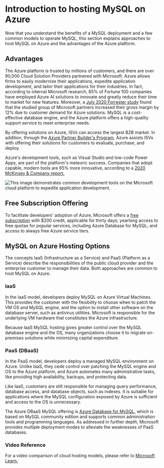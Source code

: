 # Introduction to hosting MySQL on Azure

Now that you understand the benefits of a MySQL deployment and a few common models to operate MySQL, this section explains approaches to host MySQL on Azure and the advantages of the Azure platform.

## Advantages

The Azure platform is trusted by millions of customers, and there are over 90,000 Cloud Solution Providers partnered with Microsoft. Azure allows firms to easily modernize their applications, expedite application development, and tailor their applications for their industries. In fact, according to internal Microsoft research, 85% of Fortune 100 companies have employed Azure AI solutions to innovate and greatly reduce their time to market for new features. Moreover, a [July 2020 Forrester study](https://azure.microsoft.com/resources/the-revenue-and-growth-opportunities-for-microsoft-azure-partners/) found that the studied group of Microsoft partners increased their gross margin by 12% due to customer demand for Azure solutions. MySQL is a cost-effective database engine, and the Azure platform offers a high-quality support service to meet enterprise needs.

By offering solutions on Azure, ISVs can access the largest B2B market. In addition, through the [Azure Partner Builder's Program](https://partner.microsoft.com/marketing/azure-isv-technology-partners), Azure assists ISVs with offering their solutions for customers to evaluate, purchase, and deploy. 

Azure's development tools, such as Visual Studio and low-code Power Apps, are part of the platform's meteoric success. Companies that adopt capable, modern tools are 65% more innovative, according to a [2020 McKinsey & Company report.](https://azure.microsoft.com/mediahandler/files/resourcefiles/developer-velocity-how-software-excellence-fuels-business-performance/Developer-Velocity-How-software-excellence-fuels-business-performance-v4.pdf)

![This image demonstrates common development tools on the Microsoft cloud platform to expedite application development.](media/ISV-Tech-Builders-tools.png "Microsoft cloud tooling")

## Free Subscription Offering

To facilitate developers' adoption of Azure, Microsoft offers a [free subscription](https://azure.microsoft.com/free/search/) with $200 credit, applicable for thirty days; yearlong access to free quotas for popular services, including Azure Database for MySQL; and access to always free Azure service tiers.  

## MySQL on Azure Hosting Options

The concepts IaaS (Infrastructure as a Service) and PaaS (Platform as a Service) describe the responsibilities of the public cloud provider and the enterprise customer to manage their data. Both approaches are common to host MySQL on Azure.

### IaaS

In the IaaS model, developers deploy MySQL on Azure Virtual Machines. This provides the customer with the flexibility to choose when to patch the VM OS and MySQL engine, and the option to install other software on the database server, such as antivirus utilities. Microsoft is responsible for the underlying VM hardware that constitutes the Azure infrastructure.

Because IaaS MySQL hosting gives greater control over the MySQL database engine and the OS, many organizations choose it to migrate on-premises solutions while minimizing capital expenditure.

### PaaS (DBaaS)

In the PaaS model, developers deploy a managed MySQL environment on Azure. Unlike IaaS, they cede control over patching the MySQL engine and OS to the Azure platform, and Azure automates many administrative tasks, like providing high availability, backups, and protecting data.

Like IaaS, customers are still responsible for managing query performance, database access, and database objects, such as indexes. It is suitable for applications where the MySQL configuration exposed by Azure is sufficient and access to the OS is unnecessary.

The Azure DBaaS MySQL offering is [Azure Database for MySQL](https://azure.microsoft.com/services/mysql/#features), which is based on MySQL community edition and supports common administration tools and programming languages. As addressed in further depth, Microsoft provides multiple deployment modes to alleviate the weaknesses of PaaS databases.

### Video Reference

For a video comparison of cloud hosting models, please refer to [Microsoft Learn.](https://docs.microsoft.com/learn/modules/cmu-cloud-computing-overview/4-building-blocks)
